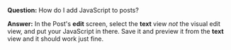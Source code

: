**Question:** How do I add JavaScript to posts?

**Answer:** In the Post's **edit** screen, select the **text** view *not* the visual edit view, and put your JavaScript in there. Save it and preview it from the **text** view and it should work just fine.